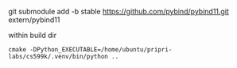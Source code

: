git submodule add -b stable https://github.com/pybind/pybind11.git extern/pybind11

within build dir
```
cmake -DPython_EXECUTABLE=/home/ubuntu/pripri-labs/cs599k/.venv/bin/python ..
```